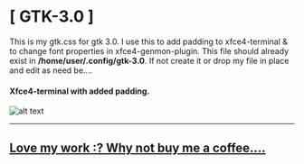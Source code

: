 # [ GTK-3.0 ]

This is my gtk.css for gtk 3.0. I use this to add padding to xfce4-terminal & to change font properties in xfce4-genmon-plugin. This file should already exist in **/home/user/.config/gtk-3.0**. If not create it or drop my file in place and edit as need be....

#### Xfce4-terminal with added padding.
![alt text](https://i.imgur.com/PbZJSeq.png "xfce4-terminal")

----

## [Love my work :? Why not buy me a coffee....](https://paypal.me/furycd001?locale.x=en_GB)
